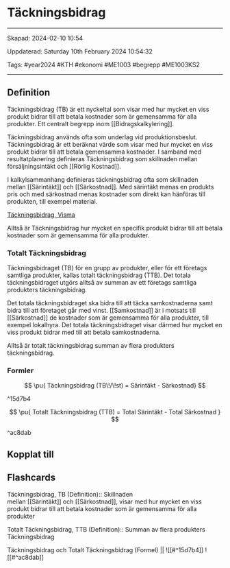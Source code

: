 # Täckningsbidrag

---

Skapad: 2024-02-10 10:54

Uppdaterad: Saturday 10th February 2024 10:54:32

Tags: #year2024 #KTH #ekonomi #ME1003 #begrepp #ME1003KS2

---

## Definition

Täckningsbidrag (TB) är ett nyckeltal som visar med hur mycket en viss produkt bidrar till att betala kostnader som är gemensamma för alla produkter. Ett centralt begrepp inom [[Bidragskalkylering]].

Täckningsbidrag används ofta som underlag vid produktionsbeslut. Täckningsbidrag är ett beräknat värde som visar med hur mycket en viss produkt bidrar till att betala gemensamma kostnader. I samband med resultatplanering definieras Täckningsbidrag som skillnaden mellan försäljningsintäkt och [[Rörlig Kostnad]].

I kalkylsammanhang definieras täckningsbidrag ofta som skillnaden mellan [[Särintäkt]] och [[Särkostnad]]. Med särintäkt menas en produkts pris och med särkostnad menas kostnader som direkt kan hänföras till produkten, till exempel material.

[Täckningsbidrag, Visma](https://vismaspcs.se/ekonomiska-termer/vad-ar-tackningsbidrag)

Alltså är Täckningsbidrag hur mycket en specifik produkt bidrar till att betala kostnader som är gemensamma för alla produkter.

### Totalt Täckningsbidrag

Täckningsbidraget (TB) för en grupp av produkter, eller för ett företags samtliga produkter, kallas totalt täckningsbidrag (TTB). Det totala täckningsbidraget utgörs alltså av summan av ett företags samtliga produkters täckningsbidrag.

Det totala täckningsbidraget ska bidra till att täcka samkostnaderna samt bidra till att företaget går med vinst. [[Samkostnad]] är i motsats till [[Särkostnad]] de kostnader som är gemensamma för alla produkter, till exempel lokalhyra. Det totala täckningsbidraget visar därmed hur mycket en viss produkt bidrar med till att betala samkostnaderna.

Alltså är totalt täckningsbidrag summan av flera produkters täckningsbidrag.

### Formler

$$
\pu{ Täckningsbidrag (TB\!/\!st) = Särintäkt - Särkostnad}
$$

^15d7b4

$$
\pu{ Totalt Täckningsbidrag (TTB) = Total Särintäkt - Total Särkostnad }
$$

^ac8dab

## Kopplat till

## Flashcards

Täckningsbidrag, TB (Definition):: Skillnaden mellan [[Särintäkt]] och [[Särkostnad]], visar med hur mycket en viss produkt bidrar till att betala kostnader som är gemensamma för alla produkter

Totalt Täckningsbidrag, TTB (Definition):: Summan av flera produkters Täckningsbidrag

Täckningsbidrag och Totalt Täckningsbidrag (Formel)
||
![[#^15d7b4]]
![[#^ac8dab]]

